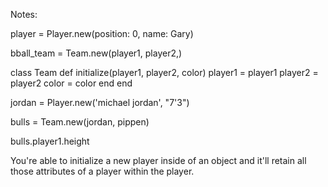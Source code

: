 Notes:

player = Player.new(position: 0, name: Gary)

bball_team = Team.new(player1, player2,)

class Team
  def initialize(player1, player2, color)
    player1 = player1
    player2 = player2
    color = color
  end
end


jordan = Player.new('michael jordan', "7'3")

bulls = Team.new(jordan, pippen)

bulls.player1.height


You're able to initialize a new player inside of an object and it'll retain all those attributes of a player within the player.
